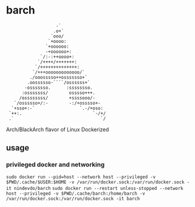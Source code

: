 # barch
```
                   -`
                  .o+`                 
                 `ooo/                 
                `+oooo:                
               `+oooooo:               
               -+oooooo+:              
             `/:-:++oooo+:             
            `/++++/+++++++:            
           `/++++++++++++++:           
          `/+++ooooooooooooo/`         
         ./ooosssso++osssssso+`
        .oossssso-````/ossssss+`
       -osssssso.      :ssssssso.
      :osssssss/        osssso+++.
     /ossssssss/        +ssssooo/-
   `/ossssso+/:-        -:/+osssso+-
  `+sso+:-`                 `.-/+oso:
 `++:.                           `-/+/
 .`                                 `/
 ```
Arch/BlackArch flavor of Linux Dockerized

## usage
### privileged docker and networking
`sudo docker run --pid=host --network host --privileged -v $PWD/.cache/$USER:$HOME -v /var/run/docker.sock:/var/run/docker.sock -it nindevdo/barch`
`sudo docker run --restart unless-stopped --network host --privileged -v $PWD/.cache/barch:/home/barch -v /var/run/docker.sock:/var/run/docker.sock -it barch`
